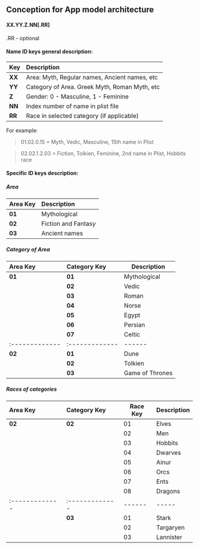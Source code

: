 ## Conception for App model architecture

#### XX.YY.Z.NN[.RR]

.RR - optional

#### Name ID keys general description:

| Key            | Description                                    |
| :------------- | :-------------                                 |
| **XX**         | Area: Myth, Regular names, Ancient names, etc  |
| **YY**         | Category of Area. Greek Myth, Roman Myth, etc  |
| **Z**          | Gender: 0 - Masculine, 1 - Feminine            |
| **NN**         | Index number of name in plist file             |
| **RR**         | Race in selected category (if applicable)      |

For example:
> 01.02.0.15 = Myth, Vedic, Masculine, 15th name in Plist

> 02.02.1.2.03 = Fiction, Tolkien, Feminine, 2nd name in Plist, Hobbits race

#### Specific ID keys description:
##### Area
| Area Key       | Description          |
| :------------- | :-------------       |
| **01**         | Mythological         |
| **02**         | Fiction and Fantasy  |
| **03**         | Ancient names        |

##### Category of Area
| Area Key       | Category Key     | Description      |
| :------------- | :-------------   | ------           |
| **01**         | **01**           | Mythological     |
|                | **02**           | Vedic            |
|                | **03**           | Roman            |
|                | **04**           | Norse            |
|                | **05**           | Egypt            |
|                | **06**           | Persian          |
|                | **07**           | Celtic           |
| :------------- | :-------------   | ------           |
| **02**         | **01**           | Dune             |
|                | **02**           | Tolkien          |
|                | **03**           | Game of Thrones  |

##### Races of categories
| Area Key       | Category Key   | Race Key | Description |
| :------------- | :------------- | ------   | -----       |
| **02**         | **02**         | 01       | Elves       |
|                |                | 02       | Men         |
|                |                | 03       | Hobbits     |
|                |                | 04       | Dwarves     |
|                |                | 05       | Ainur       |
|                |                | 06       | Orcs        |
|                |                | 07       | Ents        |
|                |                | 08       | Dragons     |
| :------------- | :------------- | ------   | -----       |
|                | **03**         | 01       | Stark       |
|                |                | 02       | Targaryen   |
|                |                | 03       | Lannister   |
